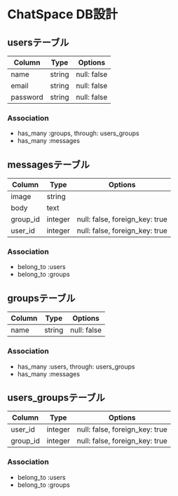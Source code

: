 # ChatSpace DB設計

## usersテーブル
|Column|Type|Options|
|------|----|-------|
|name|string|null: false|
|email|string|null: false|
|password|string|null: false|

### Association
- has_many :groups,  through: users_groups
- has_many :messages

## messagesテーブル
|Column|Type|Options|
|------|----|-------|
|image|string||
|body|text|
|group_id|integer|null: false, foreign_key: true|
|user_id|integer|null: false, foreign_key: true|

### Association
- belong_to :users
- belong_to :groups

## groupsテーブル
|Column|Type|Options|
|------|----|-------|
|name|string|null: false|

### Association
- has_many :users,  through: users_groups
- has_many :messages

## users_groupsテーブル
|Column|Type|Options|
|------|----|-------|
|user_id|integer|null: false, foreign_key: true|
|group_id|integer|null: false, foreign_key: true|

### Association
- belong_to :users
- belong_to :groups
